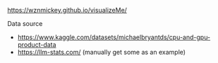 https://wznmickey.github.io/visualizeMe/



Data source 
- https://www.kaggle.com/datasets/michaelbryantds/cpu-and-gpu-product-data
- https://llm-stats.com/ (manually get some as an example)